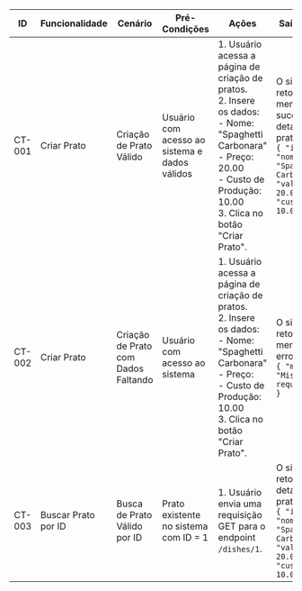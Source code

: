 | ID     | Funcionalidade     | Cenário                         | Pré-Condições                             | Ações                                                                                                                                                    | Saída Esperada                                                                                                                                                                                  | Status  | Localização            | Observações                                                   |
|--------|--------------------|---------------------------------|-------------------------------------------|----------------------------------------------------------------------------------------------------------------------------------------------------------|-------------------------------------------------------------------------------------------------------------------------------------------------------------------------------------------------|---------|------------------------|----------------------------------------------------------------|
| CT-001 | Criar Prato         | Criação de Prato Válido         | Usuário com acesso ao sistema e dados válidos | 1. Usuário acessa a página de criação de pratos. <br> 2. Insere os dados: <br> - Nome: "Spaghetti Carbonara" <br> - Preço: 20.00 <br> - Custo de Produção: 10.00 <br> 3. Clica no botão "Criar Prato". | O sistema deve retornar uma mensagem de sucesso com os detalhes do prato: <br> `{ "id": 1, "nome": "Spaghetti Carbonara", "valorPrato": 20.00, "custoProducao": 10.00 }` | Passou  | Página de Criação de Pratos | A função de criação funcionou como esperado para entradas válidas. |
| CT-002 | Criar Prato         | Criação de Prato com Dados Faltando | Usuário com acesso ao sistema             | 1. Usuário acessa a página de criação de pratos. <br> 2. Insere os dados: <br> - Nome: "Spaghetti Carbonara" <br> - Preço:  <br> - Custo de Produção: 10.00 <br> 3. Clica no botão "Criar Prato". | O sistema deve retornar uma mensagem de erro: <br> `{ "message": "Missing required fields" }` | Passou  | Página de Criação de Pratos | O sistema corretamente tratou a falta de dados e retornou o erro apropriado. |
| CT-003 | Buscar Prato por ID | Busca de Prato Válido por ID     | Prato existente no sistema com ID = 1     | 1. Usuário envia uma requisição GET para o endpoint `/dishes/1`.                                                                                          | O sistema deve retornar os detalhes do prato: <br> `{ "id": 1, "nome": "Spaghetti Carbonara", "valorPrato": 20.00, "custoProducao": 10.00 }` | Passou  | Página de Detalhes do Prato | A função de busca buscou corretamente o prato existente pelo ID. |
